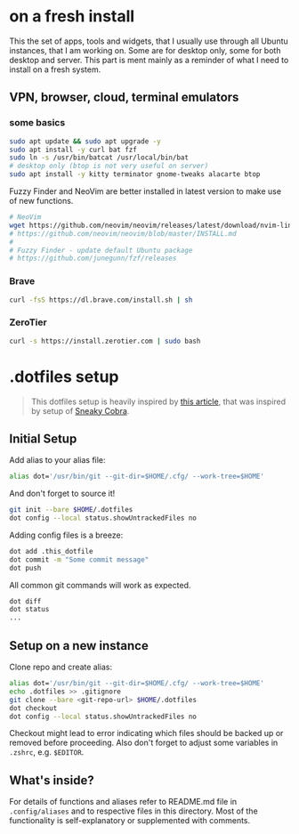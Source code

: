 # on a fresh install
This the set of apps, tools and widgets, that I usually use through all Ubuntu instances, that I am working on. Some are for desktop only, some for both desktop and server.
This part is ment mainly as a reminder of what I need to install on a fresh system.

## VPN, browser, cloud, terminal emulators

### some basics
```sh
sudo apt update && sudo apt upgrade -y
sudo apt install -y curl bat fzf
sudo ln -s /usr/bin/batcat /usr/local/bin/bat
# desktop only (btop is not very useful on server)
sudo apt install -y kitty terminator gnome-tweaks alacarte btop
```

Fuzzy Finder and NeoVim are better installed in latest version to make use of new functions.
```sh
# NeoVim
wget https://github.com/neovim/neovim/releases/latest/download/nvim-linux-x86_64.tar.gz
# https://github.com/neovim/neovim/blob/master/INSTALL.md
#
# Fuzzy Finder - update default Ubuntu package
# https://github.com/junegunn/fzf/releases
```


### Brave

```sh
curl -fsS https://dl.brave.com/install.sh | sh
```

### ZeroTier

```sh
curl -s https://install.zerotier.com | sudo bash
```

# .dotfiles setup

>This dotfiles setup is heavily inspired by [this article](https://www.atlassian.com/git/tutorials/dotfiles),
that was inspired by setup of [Sneaky Cobra](https://news.ycombinator.com/item?id=11071754).

## Initial Setup

Add alias to your alias file:

```sh
alias dot='/usr/bin/git --git-dir=$HOME/.cfg/ --work-tree=$HOME'
```

And don't forget to source it!

```sh
git init --bare $HOME/.dotfiles
dot config --local status.showUntrackedFiles no
```

Adding config files is a breeze:

```sh
dot add .this_dotfile
dot commit -m "Some commit message"
dot push
```

All common git commands will work as expected.

```sh
dot diff
dot status
...
```

## Setup on a new instance

Clone repo and create alias:

```sh
alias dot='/usr/bin/git --git-dir=$HOME/.cfg/ --work-tree=$HOME'
echo .dotfiles >> .gitignore
git clone --bare <git-repo-url> $HOME/.dotfiles
dot checkout
dot config --local status.showUntrackedFiles no
```

Checkout might lead to error indicating which files should be backed up or
removed before proceeding.
Also don't forget to adjust some variables in `.zshrc`, e.g. `$EDITOR`.

## What's inside?

For details of functions and aliases refer to README.md file in
`.config/aliases` and to respective files in this directory. Most of the
functionality is self-explanatory or supplemented with comments.
